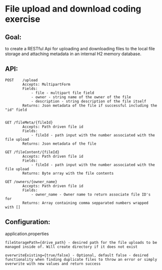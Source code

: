 # File upload and download coding exercise

## Goal:
to create a RESTful Api for uploading and downloading files to the local file storage and attaching metadata in an internal H2 memory database.

## API:

```
POST	/upload
		Accepts: MultipartForm
		Fields:
			- file - multipart file field
			- owner - string name of the owner of the file
			- description - string description of the file itself
		Returns: Json metadata of the file if successful including the "id" field
```

```
	
GET	/fileMeta/{fileId}
		Accepts: Path driven file id
		Fields:
			- fileId - path input with the number associated with the file upload
		Returns: Json metadata of the file 
```
```
GET	/fileContent/{fileId}
		Accepts: Path driven file id
		Fields:
			- fileId - path input with the number associated with the file upload
		Returns: Byte array with the file contents
```
```
GET	/owners/{owner_name}
		Accepts: Path driven file id
		Fields:
			- owner_name - Owner name to return associate file ID's for
		Returns: Array containing comma sepparated numbers wrapped with []
```


## Configuration:

application.properties

	fileStoragePath={drive_path} - desired path for the file uploads to be managed inside of. Will create directory if it does not exist
	
	overwriteExisting={true/false} - Optional, default false - desired functionality when finding duplicate files to throw an error or simply overwrite with new values and return success